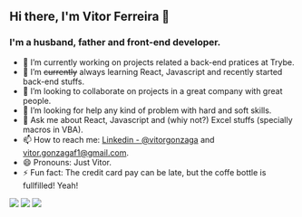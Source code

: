 ## Hi there, I'm Vitor Ferreira 👋

### I'm a husband, father and front-end developer.

- 🔭 I’m currently working on projects related a back-end pratices at Trybe.
- 🌱 I’m ~~currently~~ always learning React, Javascript and recently started back-end stuffs.
- 👯 I’m looking to collaborate on projects in a great company with great people.
- 🤔 I’m looking for help any kind of problem with hard and soft skills.
- 💬 Ask me about React, Javascript and (whiy not?) Excel stuffs (specially macros in VBA).
- 📫 How to reach me: <a href="https://www.linkedin.com/in/vitorgonzaga/" target="_blank">Linkedin - @vitorgonzaga</a> and <vitor.gonzagaf1@gmail.com>.
- 😄 Pronouns: Just Vitor.
- ⚡ Fun fact: The credit card pay can be late, but the coffe bottle is fullfilled! Yeah!

<img src="https://github-readme-stats.vercel.app/api?username=vitorgonzaga&show_icons=true&theme=radical" />
<img src="https://github-readme-stats.vercel.app/api/top-langs/?username=vitorgonzaga&layout=compact&theme=radical" />
<img style="margin:0 100px 0 0" src="https://github-readme-stats.vercel.app/api/wakatime?username=vitorgonzaga&theme=radical" />

